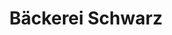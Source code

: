 ---
title: "Bäckerei Schwarz"
url: /immenstadt-im-allgaeu/baeckerei-schwarz-bahnhofstrasse/
shop: Bäckerei
---